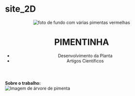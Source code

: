 # site_2D<!DOCTYPE html>
<html lang="en">
<head>
<meta charset="UTF-8">
<meta http-equiv="X-UA-Compatible" content="IE=edge">
<meta name="viewport" content="width=device-width, initial-scale=1.0">
<title>Document</title>
<link rel="stylesheet" href="style.css">
</head>
<body>
<header class="cabeçalho">
<img class="cabeçalho_imagem" src="fundo_pimenta.jpeg" alt="foto de fundo com várias pimentas vermelhas">
<h1 class="cabeçaho_titulo">PIMENTINHA</h1>
<ul>
<li class="cabeçalho_lista_item">Desenvolvimento da Planta</li>
<li class="cabeçalho_lista_item">Artigos Científicos</li>
</ul>
</header>
<section class="apresentaçao_trabalho">
<section>
<b class="titulo_apresentaçao_trabalho"> Sobre o trabalho:</b>
</section>
<img class="imagem_arvore" src="arvore.png" alt="Imagem de árvore de pimenta">
</section>
</body>
</html>